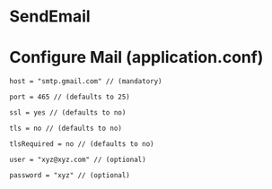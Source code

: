 
# SendEmail

# Configure Mail (application.conf)

	
	host = "smtp.gmail.com" // (mandatory)
  	
  	port = 465 // (defaults to 25)
  	
  	ssl = yes // (defaults to no)
  	
  	tls = no // (defaults to no)
  	
  	tlsRequired = no // (defaults to no)
  	
  	user = "xyz@xyz.com" // (optional)
  	
  	password = "xyz" // (optional)